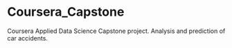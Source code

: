 # Coursera_Capstone
Coursera Applied Data Science Capstone project. Analysis and prediction of car accidents.
